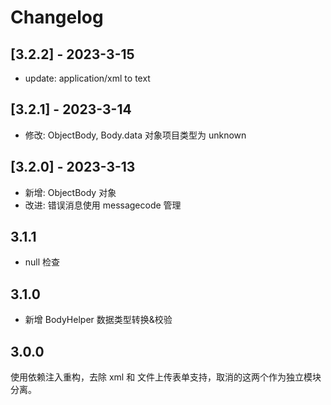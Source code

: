 # Changelog

## [3.2.2] - 2023-3-15
- update: application/xml to text

## [3.2.1] - 2023-3-14
- 修改: ObjectBody, Body.data 对象项目类型为 unknown

## [3.2.0] - 2023-3-13
- 新增: ObjectBody 对象
- 改进: 错误消息使用 messagecode 管理

## 3.1.1
- null 检查

## 3.1.0
- 新增 BodyHelper 数据类型转换&校验

## 3.0.0
使用依赖注入重构，去除 xml 和 文件上传表单支持，取消的这两个作为独立模块分离。

